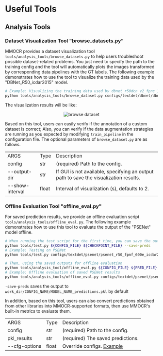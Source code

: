 # Useful Tools

## Analysis Tools

### Dataset Visualization Tool "browse_datasets.py"

MMOCR provides a dataset visualization tool `tools/analysis_tools/browse_datasets.py` to help users troubleshoot possible dataset-related problems. You just need to specify the path to the training config and the tool will automatically plots the images transformed by corresponding data pipelines with the GT labels. The following example demonstrates how to use the tool to visualize the training data used by the "DBNet_R50_icdar2015" model.

```Bash
# Example: Visualizing the training data used by dbnet_r50dcn_v2_fpnc_1200e_icadr2015
python tools/analysis_tools/browse_dataset.py configs/textdet/dbnet/dbnet_r50dcnv2_fpnc_1200e_icdar2015.py
```

The visualization results will be like:

<div align="center">

![browse dataset](https://aicarrier.feishu.cn/space/api/box/stream/download/asynccode/?code=N2E3NzhlY2Q2YmY3OGMzODA4M2IxZWNkY2Q0ZjcyMGVfNWViVUlaUnBraVV3NkJ4dkRLSmRhSDVyZVVnY1dmUEpfVG9rZW46Ym94Y25rNzdCUHNtV1M5Z1hSYUVRRW14OGNiXzE2NjE4NDQzODU6MTY2MTg0Nzk4NV9WNA)

</div>

Based on this tool, users can easily verify if the annotation of a custom dataset is correct; Also, you can verify if the data augmentation strategies are running as you expected by modifying `train_pipeline` in the configuration file. The optional parameters of `browse_dataset.py` are as follows.

|                 |       |                                                                                       |
| --------------- | ----- | ------------------------------------------------------------------------------------- |
| ARGS            | Type  | Description                                                                           |
| config          | str   | (required) Path to the config.                                                        |
| --output-dir    | str   | If GUI is not available, specifying an output path to save the visualization results. |
| --show-interval | float | Interval of visualization (s), defaults to 2.                                         |

### Offline Evaluation Tool "offline_eval.py"

For saved prediction results, we provide an offline evaluation script `tools/analysis_tools/offline_eval.py`. The following example demonstrates how to use this tool to evaluate the output of the "PSENet" model offline.

```Bash
# When running the test script for the first time, you can save the output of the model by specifying the --save-preds parameter
python tools/test.py ${CONFIG_FILE} ${CHECKPOINT_FILE} --save-preds
# Example: Testing on PSENet
python tools/test.py configs/textdet/psenet/psenet_r50_fpnf_600e_icdar2015.py epoch_600.pth --save-preds

# Then, using the saved outputs for offline evaluation
python tools/analysis_tool/offline_eval.py ${CONFIG_FILE} ${PRED_FILE}
# Example: Offline evaluation of saved PSENet results
python tools/analysis_tools/offline_eval.py configs/textdet/psenet/psenet_r50_fpnf_600e_icdar2015.py work_dirs/psenet_r50_fpnf_600e_icdar2015/epoch_600.pth_predictions.pkl
```

`-save-preds` saves the output to `work_dir/CONFIG_NAME/MODEL_NAME_predictions.pkl` by default

In addition, based on this tool, users can also convert predictions obtained from other libraries into MMOCR-supported formats, then use MMOCR's built-in metrics to evaluate them.

|               |       |                                   |
| ------------- | ----- | --------------------------------- |
| ARGS          | Type  | Description                       |
| config        | str   | (required) Path to the config.    |
| pkl_results   | str   | (required) The saved predictions. |
| --cfg-options | float | Override configs. [Example](<>)   |
